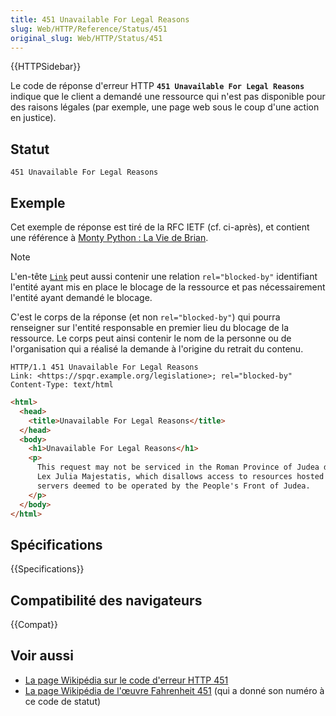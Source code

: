 ```yaml
---
title: 451 Unavailable For Legal Reasons
slug: Web/HTTP/Reference/Status/451
original_slug: Web/HTTP/Status/451
---
```


{{HTTPSidebar}}

Le code de réponse d'erreur HTTP **`451 Unavailable For Legal Reasons`** indique que le client a demandé une ressource qui n'est pas disponible pour des raisons légales (par exemple, une page web sous le coup d'une action en justice).

## Statut

```
451 Unavailable For Legal Reasons
```

## Exemple

Cet exemple de réponse est tiré de la RFC IETF (cf. ci-après), et contient une référence à [Monty Python&nbsp;: La Vie de Brian](https://fr.wikipedia.org/wiki/Monty_Python_:_La_Vie_de_Brian).

> [!NOTE]
> L'en-tête [`Link`](/fr/docs/Web/HTTP/Headers/Link) peut aussi contenir une relation `rel="blocked-by"` identifiant l'entité ayant mis en place le blocage de la ressource et pas nécessairement l'entité ayant demandé le blocage.

C'est le corps de la réponse (et non `rel="blocked-by"`) qui pourra renseigner sur l'entité responsable en premier lieu du blocage de la ressource. Le corps peut ainsi contenir le nom de la personne ou de l'organisation qui a réalisé la demande à l'origine du retrait du contenu.

```
HTTP/1.1 451 Unavailable For Legal Reasons
Link: <https://spqr.example.org/legislatione>; rel="blocked-by"
Content-Type: text/html
```

```html
<html>
  <head>
    <title>Unavailable For Legal Reasons</title>
  </head>
  <body>
    <h1>Unavailable For Legal Reasons</h1>
    <p>
      This request may not be serviced in the Roman Province of Judea due to the
      Lex Julia Majestatis, which disallows access to resources hosted on
      servers deemed to be operated by the People's Front of Judea.
    </p>
  </body>
</html>
```

## Spécifications

{{Specifications}}

## Compatibilité des navigateurs

{{Compat}}

## Voir aussi

- [La page Wikipédia sur le code d'erreur HTTP 451](https://fr.wikipedia.org/wiki/Erreur_HTTP_451)
- [La page Wikipédia de l'œuvre Fahrenheit 451](https://fr.wikipedia.org/wiki/Fahrenheit_451) (qui a donné son numéro à ce code de statut)
